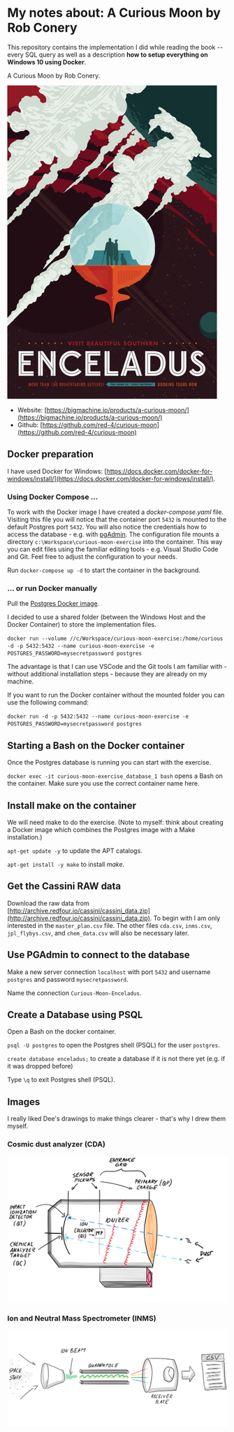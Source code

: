 # My notes about: A Curious Moon by Rob Conery

This repository contains the implementation I did while reading the book -- every SQL query as well as a description **how to setup everything on Windows 10 using Docker**.

A Curious Moon by Rob Conery.

![cover](./images/cover.png)

- Website: [https://bigmachine.io/products/a-curious-moon/](https://bigmachine.io/products/a-curious-moon/)
- Github: [https://github.com/red-4/curious-moon](https://github.com/red-4/curious-moon)

## Docker preparation

I have used Docker for Windows: [https://docs.docker.com/docker-for-windows/install/](https://docs.docker.com/docker-for-windows/install/).

### Using Docker Compose ...

To work with the Docker image I have created a *docker-compose.yaml* file. 
Visiting this file you will notice that the container port `5432` is mounted to the default Postgres port `5432`.
You will also notice the credentials how to access the database - e.g. with [pgAdmin](https://www.pgadmin.org/).
The configuration file mounts a directory `c:\Workspace\curious-moon-exercise` into the container.
This way you can edit files using the familiar editing tools - e.g. Visual Studio Code and Git.
Feel free to adjust the configuration to your needs.

Run `docker-compose up -d` to start the container in the background. 

### ... or run Docker manually

Pull the [Postgres Docker image](https://hub.docker.com/_/postgres).

I decided to use a shared folder (between the Windows Host and the Docker Container) to store the implementation files.

`docker run --volume //c/Workspace/curious-moon-exercise:/home/curious -d -p 5432:5432 --name curious-moon-exercise -e POSTGRES_PASSWORD=mysecretpassword postgres`

The advantage is that I can use VSCode and the Git tools I am familiar with - without additional installation steps - because they are already on my machine.

If you want to run the Docker container without the mounted folder you can use the following command:

`docker run -d -p 5432:5432 --name curious-moon-exercise -e POSTGRES_PASSWORD=mysecretpassword postgres`

## Starting a Bash on the Docker container

Once the Postgres database is running you can start with the exercise.

`docker exec -it curious-moon-exercise_database_1 bash` opens a Bash on the container. Make sure you use the correct container name here.

## Install make on the container

We will need make to do the exercise. (Note to myself: think about creating a Docker image which combines the Postgres image with a Make installation.)

`apt-get update -y` to update the APT catalogs.

`apt-get install -y make` to install _make_.

## Get the Cassini RAW data

Download the raw data from [http://archive.redfour.io/cassini/cassini_data.zip](http://archive.redfour.io/cassini/cassini_data.zip). To begin with I am only interested in the `master_plan.csv` file. The other files `cda.csv`, `inms.csv`, `jpl_flybys.csv`, and `chem_data.csv` will also be necessary later.

## Use PGAdmin to connect to the database

Make a new server connection `localhost` with port `5432` and username `postgres` and password `mysecretpassword`.

Name the connection `Curious-Moon-Enceladus`.

## Create a Database using PSQL

Open a Bash on the docker container.

`psql -U postgres` to open the Postgres shell (PSQL) for the user `postgres`.

`create database enceladus;` to create a database if it is not there yet (e.g. if it was dropped before)

Type `\q` to exit Postgres shell (PSQL).

## Images

I really liked Dee's drawings to make things clearer - that's why I drew them myself.

### Cosmic dust analyzer (CDA)

![cda](./images/cda.png)

### Ion and Neutral Mass Spectrometer (INMS)

![inms](./images/inms.png)